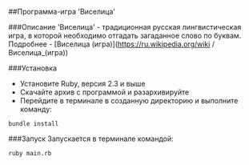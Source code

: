 ##Программа-игра 'Виселица'

###Описание
'Виселица' - традиционная русская лингвистическая игра, в которой необходимо отгадать загаданное слово по буквам.
Подробнее - [Виселица (игра)](https://ru.wikipedia.org/wiki
/Виселица_(игра))

###Установка
* Установите Ruby, версия 2.3 и выше
* Скачайте архив с программой и разархивируйте
* Перейдите в терминале в созданную директорию и выполните команду:
```
bundle install
``` 

###Запуск
Запускается в терминале командой:
```
ruby main.rb
```
